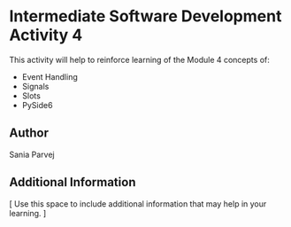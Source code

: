 # Intermediate Software Development Activity 4

This activity will help to reinforce learning of the Module 4 concepts of:

- Event Handling
- Signals
- Slots
- PySide6

## Author

Sania Parvej

## Additional Information

[ Use this space to include additional information that may help in your learning. ]
